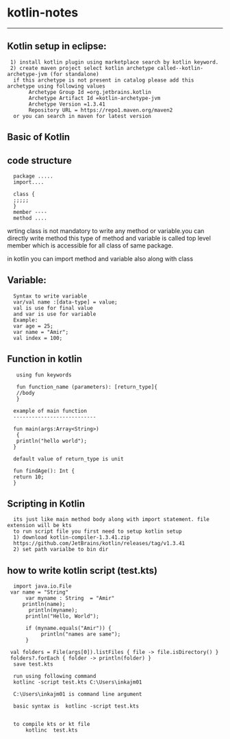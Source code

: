 # kotlin-notes
------------------------------------------

Kotlin setup in eclipse:
------------------------------
     1) install kotlin plugin using marketplace search by kotlin keyword.
     2) create maven project select kotlin archetype called--kotlin-archetype-jvm (for standalone)
      if this archetype is not present in catalog please add this archetype using following values
           Archetype Group Id =org.jetbrains.kotlin
           Archetype Artifact Id =kotlin-archetype-jvm
           Archetype Version =1.3.41
           Repository URL = https://repo1.maven.org/maven2
      or you can search in maven for latest version
 
 
 
 Basic of Kotlin
 -----------------
 
 code structure
 ---------------
      package .....
      import....

      class {
      ;;;;;
      }
      member ----
      method ....
 
 wrting class is not mandatory to write any method or variable.you can directly write method
 this type of method and variable is called top level member which is accessible for all class of same package.
 
 in kotlin you can import method and variable also along with class
 
 
 Variable:
 -----------
      Syntax to write variable
      var/val name :[data-type] = value;
      val is use for final value
      and var is use for variable
      Example:
      var age = 25;
      var name = "Amir";
      val index = 100;

 
 Function in kotlin
 --------------------
       using fun keywords

       fun function_name (parameters): [return_type]{
       //body
       }

      example of main function
      ---------------------------

      fun main(args:Array<String>)
       {
       println("hello world");   
      }

      default value of return_type is unit

      fun findAge(): Int {
      return 10;
      }

 
 
 
 Scripting in Kotlin
 -----------------------
      its just like main method body along with import statement. file extension will be kts
      to run script file you first need to setup kotlin setup 
      1) download kotlin-compiler-1.3.41.zip
      https://github.com/JetBrains/kotlin/releases/tag/v1.3.41 
      2) set path varialbe to bin dir
 
 how to write kotlin script (test.kts)
 ----------------------------------
 
      import java.io.File
     var name = "String"
          var myname : String  = "Amir"
         println(name);
           println(myname);
          println("Hello, World");

          if (myname.equals("Amir")) {
               println("names are same");
          }

     val folders = File(args[0]).listFiles { file -> file.isDirectory() }
     folders?.forEach { folder -> println(folder) }
      save test.kts 

      run using following command
      kotlinc -script test.kts C:\Users\inkajm01

      C:\Users\inkajm01 is command line argument

      basic syntax is  kotlinc -script test.kts


      to compile kts or kt file
          kotlinc  test.kts

 
 
 
 
 
 
 
 
 
 
 
 
 
